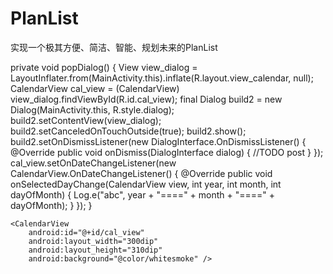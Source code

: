 ﻿# PlanList
实现一个极其方便、简洁、智能、规划未来的PlanList

private void popDialog() {
        View view_dialog = LayoutInflater.from(MainActivity.this).inflate(R.layout.view_calendar, null);
        CalendarView cal_view = (CalendarView) view_dialog.findViewById(R.id.cal_view);
        final Dialog build2 = new Dialog(MainActivity.this, R.style.dialog);
        build2.setContentView(view_dialog);
        build2.setCanceledOnTouchOutside(true);
        build2.show();
        build2.setOnDismissListener(new DialogInterface.OnDismissListener() {
            @Override
            public void onDismiss(DialogInterface dialog) {
                //TODO post
            }
        });
        cal_view.setOnDateChangeListener(new CalendarView.OnDateChangeListener() {
            @Override
            public void onSelectedDayChange(CalendarView view, int year, int month, int dayOfMonth) {
                Log.e("abc", year + "====" + month + "====" + dayOfMonth);
            }
        });
    }


<?xml version="1.0" encoding="utf-8"?>
<LinearLayout xmlns:android="http://schemas.android.com/apk/res/android"
    android:layout_width="wrap_content"
    android:layout_height="wrap_content"
    android:orientation="vertical">

    <CalendarView
        android:id="@+id/cal_view"
        android:layout_width="300dip"
        android:layout_height="310dip"
        android:background="@color/whitesmoke" />
</LinearLayout>


<style name="dialog" parent="@android:style/Theme.Dialog">
        <item name="android:windowFrame">@null</item>
        <item name="android:windowIsFloating">true</item>
        <item name="android:windowIsTranslucent">true</item>
        <item name="android:windowNoTitle">true</item>
        <item name="android:background">@android:color/transparent</item>
        <item name="android:windowBackground">@android:color/transparent</item>
        <item name="android:backgroundDimEnabled">true</item>
        <item name="android:backgroundDimAmount">0.3</item>
    </style>
